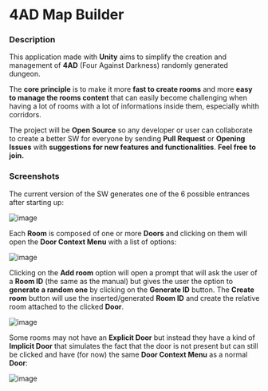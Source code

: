 # 4AD Map Builder
### Description
This application made with **Unity** aims to simplify the creation and management of **4AD** (Four Against Darkness) randomly generated dungeon.

The **core principle** is to make it more **fast to create rooms** and more **easy to manage the rooms content** that can easily become challenging when having a lot of rooms with a lot of informations inside them, especially whith corridors.

The project will be **Open Source** so any developer or user can collaborate to create a better SW for everyone by sending **Pull Request** or **Opening Issues** with **suggestions for new features and functionalities**.
**Feel free to join.**

### Screenshots
The current version of the SW generates one of the 6 possible entrances after starting up:

![image](https://github.com/DJREMiX6/4AD-Map-Builder/assets/35576682/4b0b399d-eabf-46b5-8c5f-715c08529e11)

Each **Room** is composed of one or more **Doors** and clicking on them will open the **Door Context Menu** with a list of options:

![image](https://github.com/DJREMiX6/4AD-Map-Builder/assets/35576682/d30574af-b8a1-4962-bc60-055f6deb349b)

Clicking on the **Add room** option will open a prompt that will ask the user of a **Room ID** (the same as the manual) but gives the user the option to **generate a random one** by clicking on the **Generate ID** button. The **Create room** button will use the inserted/generated **Room ID** and create the relative room attached to the clicked **Door**.

![image](https://github.com/DJREMiX6/4AD-Map-Builder/assets/35576682/a889ad5b-e70b-4e57-b365-bc45480ba751)

Some rooms may not have an **Explicit Door** but instead they have a kind of **Implicit Door** that simulates the fact that the door is not present but can still be clicked and have (for now) the same **Door Context Menu** as a normal **Door**:

![image](https://github.com/DJREMiX6/4AD-Map-Builder/assets/35576682/8b0217aa-c545-4973-ac6b-402bb16ea1e0)

